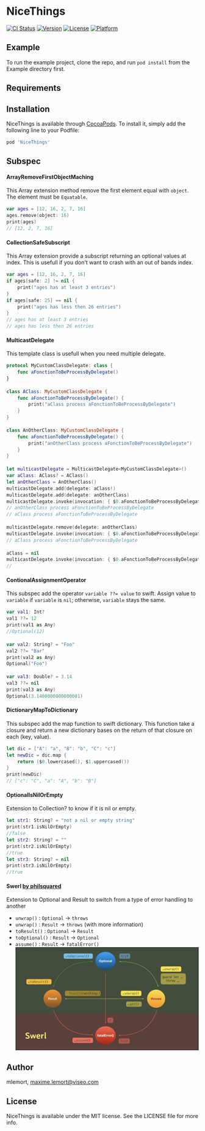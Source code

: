 # NiceThings

[![CI Status](https://img.shields.io/travis/mlemort/NiceThings.svg?style=flat)](https://travis-ci.org/mlemort/NiceThings)
[![Version](https://img.shields.io/cocoapods/v/NiceThings.svg?style=flat)](https://cocoapods.org/pods/NiceThings)
[![License](https://img.shields.io/cocoapods/l/NiceThings.svg?style=flat)](https://cocoapods.org/pods/NiceThings)
[![Platform](https://img.shields.io/cocoapods/p/NiceThings.svg?style=flat)](https://cocoapods.org/pods/NiceThings)

## Example

To run the example project, clone the repo, and run `pod install` from the Example directory first.

## Requirements

## Installation

NiceThings is available through [CocoaPods](https://cocoapods.org). To install
it, simply add the following line to your Podfile:

```ruby
pod 'NiceThings'
```

## Subspec

#### ArrayRemoveFirstObjectMaching
This Array extension method remove the first element equal with ```object```. The element must be ```Equatable```.
```swift
var ages = [12, 16, 2, 7, 16]
ages.remove(object: 16)
print(ages)
// [12, 2, 7, 16]
```

#### CollectionSafeSubscript
This Array extension provide a subscript returning an optional values at index. This is usefull if you don't want to crash with an out of bands index.
```swift
var ages = [12, 16, 2, 7, 16]
if ages[safe: 2] != nil {
    print("ages has at least 3 entries")
}
if ages[safe: 25] == nil {
    print("ages has less then 26 entries")
}
// ages has at least 3 entries
// ages has less then 26 entries
```

#### MulticastDelegate
This template class is usefull when you need multiple delegate.
```swift
protocol MyCustomClassDelegate: class {
    func aFonctionToBeProcessByDelegate()
}

class AClass: MyCustomClassDelegate {
    func aFonctionToBeProcessByDelegate() {
        print("aClass process aFonctionToBeProcessByDelegate")
    }
}

class AnOtherClass: MyCustomClassDelegate {
    func aFonctionToBeProcessByDelegate() {
        print("anOtherClass process aFonctionToBeProcessByDelegate")
    }
}

let multicastDelegate = MulticastDelegate<MyCustomClassDelegate>()
var aClass: AClass? = AClass()
let anOtherClass = AnOtherClass()
multicastDelegate.add(delegate: aClass!)
multicastDelegate.add(delegate: anOtherClass)
multicastDelegate.invoke(invocation: { $0.aFonctionToBeProcessByDelegate() })
// anOtherClass process aFonctionToBeProcessByDelegate
// aClass process aFonctionToBeProcessByDelegate

multicastDelegate.remove(delegate: anOtherClass)
multicastDelegate.invoke(invocation: { $0.aFonctionToBeProcessByDelegate() })
// aClass process aFonctionToBeProcessByDelegate

aClass = nil
multicastDelegate.invoke(invocation: { $0.aFonctionToBeProcessByDelegate() })
//
```

#### ContionalAssignmentOperator
This subspec add the operator `variable ??= value` to swift.
Assign value to `variable` if `variable` is `nil`; otherwise, `variable` stays the same.
```swift
var val1: Int?
val1 ??= 12
print(val1 as Any)
//Optional(12)

var val2: String? = "Foo"
val2 ??= "Bar"
print(val2 as Any)
Optional("Foo")

var val3: Double? = 3.14
val3 ??= nil
print(val3 as Any)
Optional(3.1400000000000001)
```

#### DictionaryMapToDictionary
This subspec add the map function to swift dictionary.
This function take a closure and return a new dictionary bases on the return of that closure on each (key, value).
```swift
let dic = ["A": "a", "B": "b", "C": "c"]
let newDic = dic.map {
    return ($0.lowercased(), $1.uppercased())
}
print(newDic)
// ["c": "C", "a": "A", "b": "B"]
```

#### OptionalIsNilOrEmpty
Extension to Collection? to know if it is nil or empty.
```swift
let str1: String? = "not a nil or empty string"
print(str1.isNilOrEmpty)
//false
let str2: String? = ""
print(str2.isNilOrEmpty)
//true
let str3: String? = nil
print(str3.isNilOrEmpty)
//true
```

#### Swerl [by philsquared](https://github.com/philsquared/swerl)
Extension to Optional and Result to switch from a type of error handling to another
* `unwrap()` : `Optional` -> `throws`
* `unwrap()` : `Result` -> `throws` (with more information)
* `toResult()` : `Optional` -> `Result`
* `toOptional()` : `Result` -> `Optional`
* `assume()` : `Result` -> `fatalError()`
![Swerl](Swerl.png)

## Author

mlemort, maxime.lemort@viseo.com

## License

NiceThings is available under the MIT license. See the LICENSE file for more info.
